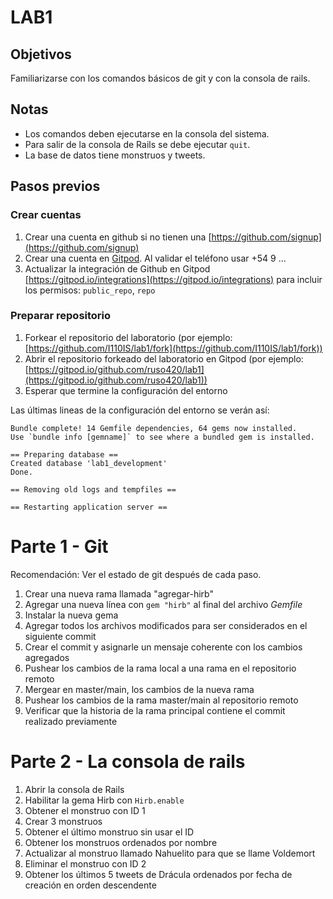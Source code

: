 # LAB1

## Objetivos

Familiarizarse con los comandos básicos de git y con la consola de rails.

## Notas

- Los comandos deben ejecutarse en la consola del sistema.
- Para salir de la consola de Rails se debe ejecutar `quit`.
- La base de datos tiene monstruos y tweets.

## Pasos previos

### Crear cuentas
1. Crear una cuenta en github si no tienen una [https://github.com/signup](https://github.com/signup)
1. Crear una cuenta en [Gitpod](https://gitpod.io/login/). Al validar el teléfono usar +54 9 ...
1. Actualizar la integración de Github en Gitpod [https://gitpod.io/integrations](https://gitpod.io/integrations) para incluir los permisos: `public_repo`, `repo`

### Preparar repositorio
1. Forkear el repositorio del laboratorio (por ejemplo: [https://github.com/I110IS/lab1/fork](https://github.com/I110IS/lab1/fork))
1. Abrir el repositorio forkeado del laboratorio en Gitpod (por ejemplo: [https://gitpod.io/github.com/ruso420/lab1](https://gitpod.io/github.com/ruso420/lab1))
1. Esperar que termine la configuración del entorno

Las últimas lineas de la configuración del entorno se verán así:
```
Bundle complete! 14 Gemfile dependencies, 64 gems now installed.
Use `bundle info [gemname]` to see where a bundled gem is installed.

== Preparing database ==
Created database 'lab1_development'
Done.

== Removing old logs and tempfiles ==

== Restarting application server ==
```

# Parte 1 - Git

Recomendación: Ver el estado de git después de cada paso.

1. Crear una nueva rama llamada "agregar-hirb"
1. Agregar una nueva línea con `gem "hirb"` al final del archivo _Gemfile_
1. Instalar la nueva gema
1. Agregar todos los archivos modificados para ser considerados en el siguiente commit
1. Crear el commit y asignarle un mensaje coherente con los cambios agregados
1. Pushear los cambios de la rama local a una rama en el repositorio remoto
1. Mergear en master/main, los cambios de la nueva rama
1. Pushear los cambios de la rama master/main al repositorio remoto
1. Verificar que la historia de la rama principal contiene el commit realizado previamente

# Parte 2 - La consola de rails

1. Abrir la consola de Rails
1. Habilitar la gema Hirb con `Hirb.enable`
1. Obtener el monstruo con ID 1
1. Crear 3 monstruos
1. Obtener el último monstruo sin usar el ID
1. Obtener los monstruos ordenados por nombre
1. Actualizar al monstruo llamado Nahuelito para que se llame Voldemort
1. Eliminar el monstruo con ID 2
1. Obtener los últimos 5 tweets de Drácula ordenados por fecha de creación en orden descendente
